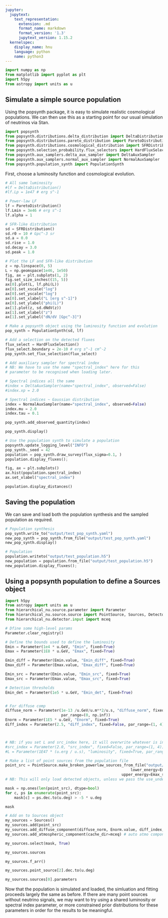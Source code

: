 ```yaml
---
jupyter:
  jupytext:
    text_representation:
      extension: .md
      format_name: markdown
      format_version: '1.3'
      jupytext_version: 1.15.2
  kernelspec:
    display_name: hnu
    language: python
    name: python3
---
```


```python
import numpy as np
from matplotlib import pyplot as plt
import h5py
from astropy import units as u
```

## Simulate a simple source population

Using the popsynth package, it is easy to simulate realistic cosmological populations. We can then use this as a starting point for our usual simulation of neutrinos via Stan.

```python
import popsynth
from popsynth.distributions.delta_distribution import DeltaDistribution
from popsynth.distributions.pareto_distribution import ParetoDistribution
from popsynth.distributions.cosmological_distribution import SFRDistribution
from popsynth.selection_probability.flux_selectors import HardFluxSelection
from popsynth.aux_samplers.delta_aux_sampler import DeltaAuxSampler
from popsynth.aux_samplers.normal_aux_sampler import NormalAuxSampler
from popsynth.population_synth import PopulationSynth
```

First, choose a luminosity function and cosmological evolution.

```python
# All same luminosity
#lf = DeltaDistribution()
#lf.Lp = 1e47 # erg s^-1

# Power-law LF
lf = ParetoDistribution()
lf.Lmin = 3e46 # erg s^-1
lf.alpha = 1

# SFR-like distribution
sd = SFRDistribution() 
sd.r0 = 10 # Gpc^-3 sr
sd.a = 0.0
sd.rise = 1.0
sd.decay = 3.0
sd.peak = 1.0

# Plot the LF and SFR-like distribution
z = np.linspace(0, 5)
L = np.geomspace(1e46, 1e50)
fig, ax = plt.subplots(1, 2)
fig.set_size_inches((15, 5))
ax[0].plot(L, lf.phi(L))
ax[0].set_xscale("log")
ax[0].set_yscale("log")
ax[0].set_xlabel("L [erg s^-1]")
ax[0].set_ylabel("phi(L)")
ax[1].plot(z, sd.dNdV(z))
ax[1].set_xlabel("z")
ax[1].set_ylabel("dN/dV [Gpc^-3]")
```

```python
# Make a popsynth object using the luminosity function and evolution
pop_synth = PopulationSynth(sd, lf)

# Add a selection on the detected fluxes
flux_select = HardFluxSelection()
flux_select.boundary = 2e-10 # erg s^-1 cm^-2
pop_synth.set_flux_selection(flux_select)

# Add auxiliary sampler for spectral index
# NB: We have to use the name "spectral_index" here for this
# parameter to be recognised when loading later.

# Spectral indices all the same
#index = DeltaAuxSampler(name="spectral_index", observed=False)
#index.xp = 2.0

# Spectral indices ~ Gaussian distribution
index = NormalAuxSampler(name="spectral_index", observed=False)
index.mu = 2.0
index.tau = 0.1

pop_synth.add_observed_quantity(index)

pop_synth.display()
```

```python
# Use the population synth to simulate a population
popsynth.update_logging_level("INFO")
pop_synth._seed = 42
population = pop_synth.draw_survey(flux_sigma=0.1, )
population.display_fluxes();
```

```python
fig, ax = plt.subplots()
ax.hist(population.spectral_index)
ax.set_xlabel("spectral_index")
```

```python
population.display_distances()
```

## Saving the population

We can save and load both the population synthesis and the sampled population as required.

```python
# Population synthesis
pop_synth.write_to("output/test_pop_synth.yaml")
new_pop_synth = pop_synth.from_file("output/test_pop_synth.yaml")
new_pop_synth.display()
```

```python
# Population
population.writeto("output/test_population.h5")
new_population = population.from_file("output/test_population.h5")
new_population.display_fluxes();
```

## Using a popsynth population to define a Sources object

```python
import h5py
from astropy import units as u
from hierarchical_nu.source.parameter import Parameter
from hierarchical_nu.source.source import PointSource, Sources, DetectorFrame
from hierarchical_nu.detector.input import mceq
```

```python
# Dfine some high-level params
Parameter.clear_registry()

# Define the bounds used to define the luminosity
Emin = Parameter(1e4 * u.GeV, "Emin", fixed=True)
Emax = Parameter(1E8 * u.GeV, "Emax", fixed=True)

Emin_diff = Parameter(Emin.value, "Emin_diff", fixed=True)
Emax_diff = Parameter(Emax.value, "Emax_diff", fixed=True)

Emin_src = Parameter(Emin.value, "Emin_src", fixed=True)
Emax_src = Parameter(Emax.value, "Emax_src", fixed=True)

# Detection thresholds
Emin_det = Parameter(1e5 * u.GeV, "Emin_det", fixed=True)


# For diffuse comp
diffuse_norm = Parameter(1e-13 /u.GeV/u.m**2/u.s, "diffuse_norm", fixed=True, 
                         par_range=(0, np.inf))
Enorm = Parameter(1E5 * u.GeV, "Enorm", fixed=True)
diff_index = Parameter(2.5, "diff_index", fixed=False, par_range=(1, 4))



# NB: if you set L and src_index here, it will overwrite whatever is in the file
#src_index = Parameter(2.0, "src_index", fixed=False, par_range=(1, 4))
#L = Parameter(1E47 * (u.erg / u.s), "luminosity", fixed=True, par_range=(0, 1E60)*(u.erg/u.s))
```

```python
# Make a list of point sources from the population file
point_src = PointSource.make_broken_powerlaw_sources_from_file("output/test_population.h5",
                                                        lower_energy=Emin_src,
                                                    upper_energy=Emax_src, frame=DetectorFrame)
# NB: This will only load detected objects, unless we pass the use_undetected=True kwarg.
```

```python
mask = np.ones(len(point_src), dtype=bool)
for c, ps in enumerate(point_src):
    mask[c] = ps.dec.to(u.deg) > -5 * u.deg
```

```python
mask
```

```python
# Add on to Sources object 
my_sources = Sources()
my_sources.add(point_src)
my_sources.add_diffuse_component(diffuse_norm, Enorm.value, diff_index, Emin_diff, Emax_diff) 
my_sources.add_atmospheric_component(cache_dir=mceq) # auto atmo component
```

```python
my_sources.select(mask, True)
```

```python
my_sources.sources
```

```python
my_sources.f_arr()
```

```python
my_sources.point_source[2].dec.to(u.deg)
```

```python
my_sources.sources[0].parameters
```

Now that the population is simulated and loaded, the simluation and fitting proceeds largely the same as before. If there are many point sources without neutrino signals, we may want to try using a shared luminosity or spectral index parameter, or more constrained prior distributions for these parameters in order for the results to be meaningful.
